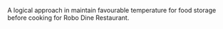 A logical approach in maintain favourable temperature for food storage before cooking for Robo Dine Restaurant. 
